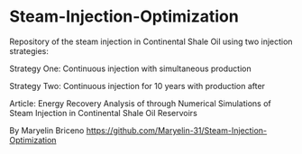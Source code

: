 # Steam-Injection-Optimization
Repository of the steam injection in Continental Shale Oil using two injection strategies:

Strategy One: Continuous injection with simultaneous production

Strategy Two: Continuous injection for 10 years with production after

Article:
Energy Recovery Analysis of through Numerical Simulations of Steam Injection in Continental Shale Oil Reservoirs

By Maryelin Briceno
https://github.com/Maryelin-31/Steam-Injection-Optimization

